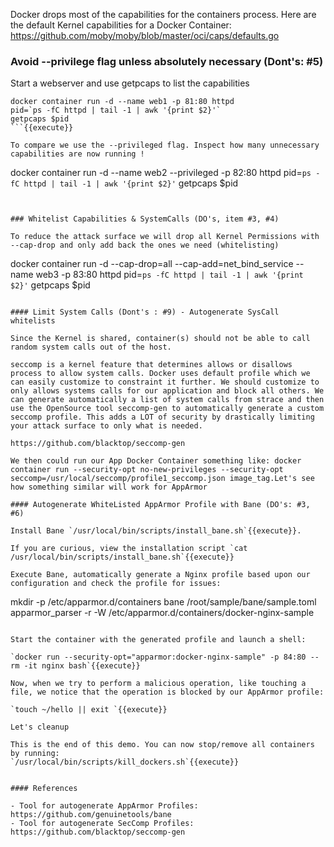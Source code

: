 
Docker drops most of the capabilities for the containers process.
Here are the default Kernel capabilities for  a Docker Container: https://github.com/moby/moby/blob/master/oci/caps/defaults.go

### Avoid --privilege flag unless absolutely necessary (Dont's: #5)

Start a webserver and use getpcaps to list the capabilities

```
docker container run -d --name web1 -p 81:80 httpd
pid=`ps -fC httpd | tail -1 | awk '{print $2}'`
getpcaps $pid
```{{execute}}

To compare we use the --privileged flag. Inspect how many unnecessary capabilities are now running !
```
docker container run -d --name web2 --privileged -p 82:80 httpd
pid=`ps -fC httpd | tail -1 | awk '{print $2}'`
getpcaps $pid
```{{execute}}


### Whitelist Capabilities & SystemCalls (DO's, item #3, #4)

To reduce the attack surface we will drop all Kernel Permissions with --cap-drop and only add back the ones we need (whitelisting)
```
docker container run -d --cap-drop=all --cap-add=net_bind_service --name web3 -p 83:80 httpd
pid=`ps -fC httpd | tail -1 | awk '{print $2}'`
getpcaps $pid
```{{execute}}

#### Limit System Calls (Dont's : #9) - Autogenerate SysCall whitelists

Since the Kernel is shared, container(s) should not be able to call random system calls out of the host.

seccomp is a kernel feature that determines allows or disallows process to allow system calls. Docker uses default profile which we can easily customize to constraint it further. We should customize to  only allows systems calls for our application and block all others. We can generate automatically a list of system calls from strace and then use the OpenSource tool seccomp-gen to automatically generate a custom seccomp profile. This adds a LOT of security by drastically limiting your attack surface to only what is needed.

https://github.com/blacktop/seccomp-gen

We then could run our App Docker Container something like: docker container run --security-opt no-new-privileges --security-opt seccomp=/usr/local/seccomp/profile1_seccomp.json image_tag.Let's see how something similar will work for AppArmor

#### Autogenerate WhiteListed AppArmor Profile with Bane (DO's: #3, #6)

Install Bane `/usr/local/bin/scripts/install_bane.sh`{{execute}}.

If you are curious, view the installation script `cat /usr/local/bin/scripts/install_bane.sh`{{execute}}

Execute Bane, automatically generate a Nginx profile based upon our configuration and check the profile for issues:

```
mkdir -p /etc/apparmor.d/containers
bane /root/sample/bane/sample.toml
apparmor_parser -r -W /etc/apparmor.d/containers/docker-nginx-sample
```{{execute}}

Start the container with the generated profile and launch a shell:

`docker run --security-opt="apparmor:docker-nginx-sample" -p 84:80 --rm -it nginx bash`{{execute}}

Now, when we try to perform a malicious operation, like touching a file, we notice that the operation is blocked by our AppArmor profile:

`touch ~/hello || exit `{{execute}}

Let's cleanup

This is the end of this demo. You can now stop/remove all containers by running:
`/usr/local/bin/scripts/kill_dockers.sh`{{execute}}


#### References

- Tool for autogenerate AppArmor Profiles: https://github.com/genuinetools/bane
- Tool for autogenerate SecComp Profiles: https://github.com/blacktop/seccomp-gen
